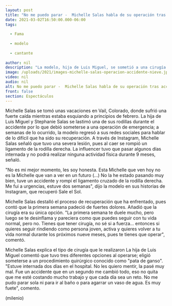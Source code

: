 ```yaml
---
layout: post
title: "No me puedo parar -  Michelle Salas habla de su operación tras accidente en la nieve"
date: 2021-03-02T16:50:00.000-06:00
tags:
  
  - Fama
  
  - modelo
  
  - cantante
  
author: nil
description: "La modelo, hija de Luis Miguel, se sometió a una cirugía de emergencia tras sufrir una fuerte caída mientras estaba esquiando. "
image: /uploads/2021/images-michelle-salas-operacion-accidente-nieve.jpg
video: nil
audio: nil
alt: No me puedo parar -  Michelle Salas habla de su operación tras accidente en la nieve
front: false
section: Espectáculos
---
```


Michelle Salas se tomó unas vacaciones en Vail, Colorado, donde sufrió una fuerte caída mientras estaba esquiando a principios de febrero. La hija de Luis Miguel y Stephanie Salas se lastimó una de sus rodillas durante el accidente por lo que debió someterse a una operación de emergencia; a semanas de lo ocurrido, la modelo regresó a sus redes sociales para hablar de lo difícil que ha sido su recuperación.  A través de Instagram, Michelle Salas señaló que tuvo una severa lesión, pues al caer se rompió un ligamento de la rodilla derecha. La influencer tuvo que pasar algunos días internada y no podrá realizar ninguna actividad física durante 9 meses, señaló.  

"No es mi mejor momento, les soy honesta. Esta Michelle que ven hoy no es la Michelle que van a ver en un futuro (...) No la he estado pasando muy bien, tuve un accidente y rompí el ligamento cruzado de la rodilla derecha. Me fui a urgencias, estuve dos semanas", dijo la modelo en sus historias de Instagram, que recuperó Sale el Sol.  

Michelle Salas destalló el proceso de recuperación que ha enfrentado, pues contó que la primera semana padeció de fuertes dolores. Añadió que la cirugía era su única opción.  "La primera semana te duele mucho, pero luego se te desinflama y pareciera como que puedes seguir con tu vida normal, pero no. Tienes que tener cirugía, no sé si a fuerza... entonces si quieres seguir rindiendo como persona joven, activa y quieres volver a tu vida normal durante los próximos nueve meses, pues te tienes que operar", comentó.  

Michelle Salas explica el tipo de cirugía que le realizaron La hija de Luis Miguel comentó que tuvo tres diferentes opciones al operarse; eligió someterse a un procedimiento quirúrgico conocido como "pata de ganso". "Estuve internada dos días en el hospital. No les quiero mentir, la pasé muy mal. Fue un accidente que en un segundo me cambió todo, eso no quita que me esté costando mucho trabajo y que cada día sea un reto. No me pudo parar sola ni para ir al baño o para agarrar un vaso de agua. Es muy fuete", comento.

(milenio)
